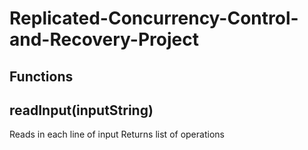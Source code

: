 # Replicated-Concurrency-Control-and-Recovery-Project

## Functions

## readInput(inputString)

Reads in each line of input Returns list of operations
